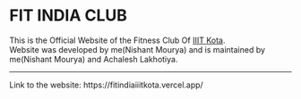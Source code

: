 # FIT INDIA CLUB
This is the Official Website of the Fitness Club Of <a href="www.iiitkota.ac.in" target="_blank">IIIT Kota</a>.
<br>
Website was developed by me(Nishant Mourya) and is maintained by me(Nishant Mourya) and Achalesh Lakhotiya.
<hr>
Link to the website: https://fitindiaiiitkota.vercel.app/
